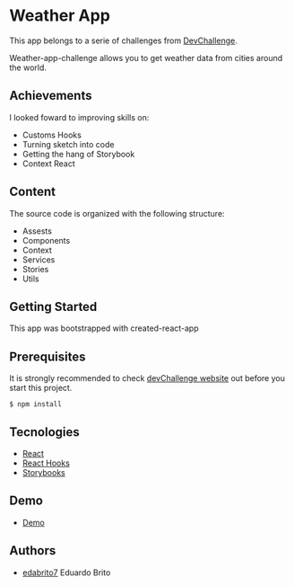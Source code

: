 # Weather App

This app belongs to a serie of challenges from [DevChallenge](https://devchallenges.io/).

Weather-app-challenge allows you to get weather data from cities around the world.

## Achievements 

I looked foward to improving skills on:

* Customs Hooks
* Turning sketch into code
* Getting the hang of Storybook
* Context React

## Content

The source code is organized with the following structure:
* Assests
* Components
* Context
* Services
* Stories
* Utils

## Getting Started

This app was bootstrapped with created-react-app

## Prerequisites
It is strongly recommended to check [devChallenge website](https://devchallenges.io/) out before you start this project. 

```
$ npm install 
```
## Tecnologies

* [React](https://reactjs.org/docs/getting-started.html)
* [React Hooks](https://reactjs.org/docs/hooks-intro.html)
* [Storybooks](https://storybook.js.org/docs/react/get-started/introduction)

## Demo

* [Demo](https://weather-eab.netlify.app/)

## Authors
* [edabrito7](https://github.com/edabrito7) Eduardo Brito